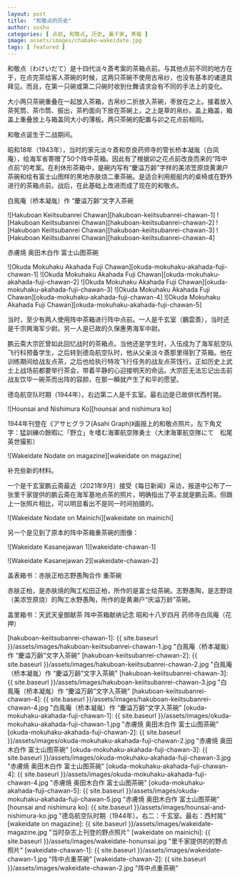 ```yaml
---
layout: post
title:  "和敬点的历史"
author: soshu
categories: [ 点前, 和敬点, 历史, 裏千家, 茶箱 ]
image: assets/images/chabako-wakeidate.jpg
tags: [ featured ]
---
```


和敬点（わけいだて）是十四代淡々斎考案的茶箱点前。与其他点前不同的地方在于，在点完茶给客人茶碗的时候，这两只茶碗不使用古帛纱，也没有基本的诸道具拜见。而且，在第一只碗或第二只碗时收到仕舞请求会有不同的手法上的变化。

大小两只茶碗重叠在一起放入茶箱，古帛纱二折放入茶碗，枣放在之上。接着放入茶筅筒、茶巾筒、振出，茶杓面向下放在茶碗上，之上是草的帛纱。盖上箱盖，箱盖上重叠放上与箱盖同大小的薄板。两只茶碗的配置与卯之花点前相同。

和敬点诞生于二战期间。

昭和18年（1943年），当时的家元淡々斎和奈良药师寺的管长桥本凝胤（白凤庵），给海军省寄赠了50个阵中茶箱。因此有了根据卯之花点前改良而来的“阵中点前”的考案。在利休形茶箱中，是碗内写有“慶溢万齢”字样的美浓笠原烧黄濑户茶碗和绘有富士山图样的黑地赤肤烧二重茶碗。是适合利用舰艇内的桌椅或在野外进行的茶箱点前。战后，在此基础上改进而成了现在的和敬点。

白鳯庵（桥本凝胤）作 “慶溢万齢”文字入茶碗

![Hakuboan Keiitsubanrei Chawan][hakuboan-keiitsubanrei-chawan-1]
![Hakuboan Keiitsubanrei Chawan][hakuboan-keiitsubanrei-chawan-2]
![Hakuboan Keiitsubanrei Chawan][hakuboan-keiitsubanrei-chawan-3]
![Hakuboan Keiitsubanrei Chawan][hakuboan-keiitsubanrei-chawan-4]

赤膚焼 奥田木白作 富士山图茶碗

![Okuda Mokuhaku Akahada Fuji Chawan][okuda-mokuhaku-akahada-fuji-chawan-1]
![Okuda Mokuhaku Akahada Fuji Chawan][okuda-mokuhaku-akahada-fuji-chawan-2]
![Okuda Mokuhaku Akahada Fuji Chawan][okuda-mokuhaku-akahada-fuji-chawan-3]
![Okuda Mokuhaku Akahada Fuji Chawan][okuda-mokuhaku-akahada-fuji-chawan-4]
![Okuda Mokuhaku Akahada Fuji Chawan][okuda-mokuhaku-akahada-fuji-chawan-5]

当时，至少有两人使用阵中茶箱进行阵中点前。一人是千玄室（鵬雲斎），当时还是千宗興海军少尉。另一人是已故的久保惠男海军中尉。

鹏云斋大宗匠曾如此回忆战时的茶箱点。当他还是学生时，入伍成为了海军航空队飞行科预备学生，之后转到德岛航空队时，他从父亲淡々斎那里得到了茶箱。他在训练期间给战友点茶，之后也给执行特攻飞行任务的战友点茶饯行。正如历史上武士上战场前都要举行茶会，带着平静的心迎接明天的命运。大宗匠无法忘记出击前战友饮毕一碗茶而出阵的容颜，在那一瞬就产生了和平的愿望。

德岛航空队时期（1944年）。右边第二人是千玄室。最右边是已故俳优西村晃。

![Hounsai and Nishimura Ko][hounsai and nishimura ko]

1944年刊登在《アサヒグラフ(Asahi Graph)》画报上的和敬点照片。左下角文字：猛訓練の餘暇に「野立」を嗜む海軍航空隊勇士（大津海軍航空隊にて　松尾英世撮影）

![Wakeidate Nodate on magazine][wakeidate on magazine]

补充些新的材料。

一个是千玄室鹏云斋最近（2021年9月）接受《每日新闻》采访，报道中公布了一张里千家提供的鹏云斋在海军基地点茶的照片，明确指出了亭主就是鹏云斋。但跟上一张照片相比，可以明显看出不是同一时间拍摄的。

![Wakeidate Nodate on Mainichi][wakeidate on mainichi]

另一个是见到了原本的阵中茶箱重茶碗的图像：

![Wakeidate Kasanejawan 1][wakeidate-chawan-1]

![Wakeidate Kasanejawan 2][wakeidate-chawan-2]

盖表箱书：赤肤正柏志野愚陶合作 重茶碗

赤肤正柏，是赤肤焼的陶工松田正柏，所作的是富士绘茶碗。志野愚陶，是志野烧（美浓笠原烧）的陶工水野愚陶，所作的是黄濑户“庆溢万龄”茶碗。

盖里箱书：天武天皇御献茶 阵中茶箱献纳记念 昭和十八岁四月 药师寺白凤庵（花押）

[hakuboan-keiitsubanrei-chawan-1]: {{ site.baseurl }}/assets/images/hakuboan-keiitsubanrei-chawan-1.jpg "白鳯庵（桥本凝胤）作 “慶溢万齢”文字入茶碗"
[hakuboan-keiitsubanrei-chawan-2]: {{ site.baseurl }}/assets/images/hakuboan-keiitsubanrei-chawan-2.jpg "白鳯庵（桥本凝胤）作 “慶溢万齢”文字入茶碗"
[hakuboan-keiitsubanrei-chawan-3]: {{ site.baseurl }}/assets/images/hakuboan-keiitsubanrei-chawan-3.jpg "白鳯庵（桥本凝胤）作 “慶溢万齢”文字入茶碗"
[hakuboan-keiitsubanrei-chawan-4]: {{ site.baseurl }}/assets/images/hakuboan-keiitsubanrei-chawan-4.jpg "白鳯庵（桥本凝胤）作 “慶溢万齢”文字入茶碗"
[okuda-mokuhaku-akahada-fuji-chawan-1]: {{ site.baseurl }}/assets/images/okuda-mokuhaku-akahada-fuji-chawan-1.jpg "赤膚焼 奥田木白作 富士山图茶碗"
[okuda-mokuhaku-akahada-fuji-chawan-2]: {{ site.baseurl }}/assets/images/okuda-mokuhaku-akahada-fuji-chawan-2.jpg "赤膚焼 奥田木白作 富士山图茶碗"
[okuda-mokuhaku-akahada-fuji-chawan-3]: {{ site.baseurl }}/assets/images/okuda-mokuhaku-akahada-fuji-chawan-3.jpg "赤膚焼 奥田木白作 富士山图茶碗"
[okuda-mokuhaku-akahada-fuji-chawan-4]: {{ site.baseurl }}/assets/images/okuda-mokuhaku-akahada-fuji-chawan-4.jpg "赤膚焼 奥田木白作 富士山图茶碗"
[okuda-mokuhaku-akahada-fuji-chawan-5]: {{ site.baseurl }}/assets/images/okuda-mokuhaku-akahada-fuji-chawan-5.jpg "赤膚焼 奥田木白作 富士山图茶碗"
[hounsai and nishimura ko]: {{ site.baseurl }}/assets/images/hounsai-and-nishimura-ko.jpg "德岛航空队时期（1944年）。右二：千玄室。最右：西村晃"
[wakeidate on magazine]: {{ site.baseurl }}/assets/images/wakeidate-magazine.jpg "当时杂志上刊登的野点照片"
[wakeidate on mainichi]: {{ site.baseurl }}/assets/images/wakeidate-honunsai.jpg "里千家提供的的野点照片"
[wakeidate-chawan-1]: {{ site.baseurl }}/assets/images/wakeidate-chawan-1.jpg "阵中点重茶碗"
[wakeidate-chawan-2]: {{ site.baseurl }}/assets/images/wakeidate-chawan-2.jpg "阵中点重茶碗"
